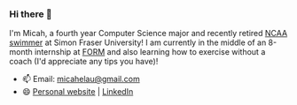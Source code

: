 ### Hi there 👋

I'm Micah, a fourth year Computer Science major and recently retired [NCAA swimmer](https://athletics.sfu.ca/sports/mens-swimming-and-diving/roster/micah-lau/4908) at Simon Fraser University!
I am currently in the middle of an 8-month internship at [FORM](https://ca.formswim.com/) and also learning how to exercise without a coach (I'd appreciate any tips you have)! 

- 📫 Email: micahelau@gmail.com
- 😄 [Personal website](https://micah-el.github.io/) | [LinkedIn](https://www.linkedin.com/in/micahlau/)
